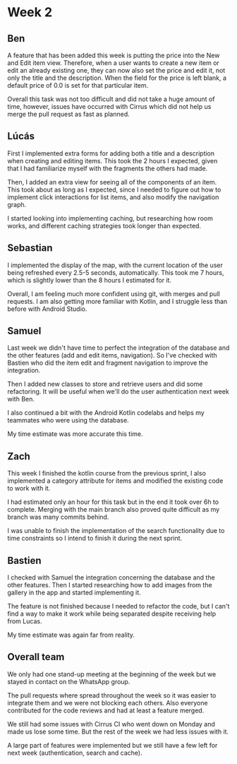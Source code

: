 # Week 2

## Ben
A feature that has been added this week is putting the price into the New and Edit item view. Therefore, when a user wants to create a new item or edit an already existing one, they can now also set the price and edit it, not only the title and the description. When the field for the price is left blank, a default price of 0.0 is set for that particular item.

Overall this task was not too difficult and did not take a huge amount of time, however, issues have occurred with Cirrus which did not help us merge the pull request as fast as planned.

## Lúcás
First I implemented extra forms for adding both a title and a description when creating and editing items.
This took the 2 hours I expected, given that I had familiarize myself with the fragments the others had made.

Then, I added an extra view for seeing all of the components of an item. This took about as long as I expected,
since I needed to figure out how to implement click interactions for list items, and also modify
the navigation graph.

I started looking into implementing caching, but researching how room works, and different caching
strategies took longer than expected.

## Sebastian
I implemented the display of the map, with the current location of the user being refreshed every 2.5-5 seconds, automatically. This took me 7 hours, which is slightly lower than the 8 hours I estimated for it. 

Overall, I am feeling much more confident using git, with merges and pull requests. I am also getting more familiar with Kotlin, and I struggle less than before with Android Studio.

## Samuel
Last week we didn't have time to perfect the integration of the database and the other features (add and edit items, navigation).
So I've checked with Bastien who did the item edit and fragment navigation to improve the integration.

Then I added new classes to store and retrieve users and did some refactoring.
It will be useful when we'll do the user authentication next week with Ben.

I also continued a bit with the Android Kotlin codelabs and helps my teammates who were using the database.

My time estimate was more accurate this time.

## Zach
This week I finished the kotlin course from the previous sprint, I also implemented a category attribute for items and modified the existing code to work with it.

I had estimated only an hour for this task but in the end it took over 6h to complete. Merging with the main branch also proved quite difficult as my branch was many commits behind.

I was unable to finish the implementation of the search functionality due to time constraints so I intend to finish it during the next sprint.

## Bastien
I checked with Samuel the integration concerning the database and the other features.
Then I started researching how to add images from the gallery in the app and started implementing it.

The feature is not finished because I needed to refactor the code, but I can't find a way to make it work while being separated despite receiving help from Lucas.

My time estimate was again far from reality.

## Overall team
We only had one stand-up meeting at the beginning of the week but we stayed in contact on the WhatsApp group.

The pull requests where spread throughout the week so it was easier to integrate them and we were not blocking each others.
Also everyone contributed for the code reviews and had at least a feature merged.

We still had some issues with Cirrus CI who went down on Monday and made us lose some time.
But the rest of the week we had less issues with it. 

A large part of features were implemented but we still have a few left for next week (authentication, search and cache). 
